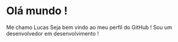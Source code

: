 # Olá mundo !
Me chamo Lucas
Seja bem vindo ao meu perfil do GitHub !
Sou um desenvolvedor em desenvolvimento ! 
